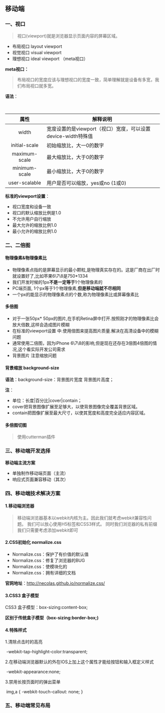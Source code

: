 ## 移动端

### 一、视口

> 视口(viewport)就是浏览器显示页面内容的屏幕区域。

* 布局视口 layout viewport
* 视觉视口 visual viewport
* 理想视口 ideal viewport    （meta视口）

**meta视口：**

> 布局视口的宽度应该与理想视口的宽度一致，简单理解就是设备有多宽，我们布局视口就多宽。

**语法**：

​	<meta mame="viewport" content="width=device-width, user-scalable=no, initial-scale=1.0, maximum-scale=1.0, minimum-scale=1.0">

|     属性      | 解释说明                                                     |
| :-----------: | ------------------------------------------------------------ |
|     width     | 宽度设置的是viewport（视口）宽度，可以设置device-width特殊值 |
| initial-scale | 初始缩放比，大一0的数字                                      |
| maximum-scale | 最大缩放比，大于0的数字                                      |
| minimum-scale | 最小缩放比，大于0的数字                                      |
| user-scalable | 用户是否可以缩放，yes或no (1或0)                             |

**标准的viewport设置**：

* 视口宽度和设备一致
* 视口的默认缩放比例是1.0
* 不允许用户自行缩放
* 最大允许的缩放比例1.0
* 最小允许的缩放比例1.0

### 二、二倍图

#### 物理像素&物理像素比

* 物理像素点指的是屏幕显示的最小颗粒,是物理真实存在的。这是厂商在出厂时就设置好了,比如苹果6\7\8是750*1334
* 我们开发时候的1px**不是一定等于**1个物理像素的
* PC端页面, 1个px等于1个物理像素,**但是移动端就不尽相同**
* 一个px的能显示的物理像素点的个数,称为物理像素比或屏幕像素比


#### 多倍图

* 对于一张50px* 50px的图片,在手机Retina屏中打开.按照刚才的物理像素比会放大倍数,这样会造成图片模糊
* 在标准的viewport设置 中.使用倍图来提高图片质量.解决在高清设备中的模糊问题
* 通常使用二倍图，因为iPhone 6\7\8的影响,但是现在还存在3倍图4倍图的情况,这个看实际开发公司需求
* 背景图片 注意缩放问题


#### 背景缩放 background-size

**语法**：background-size：背景图片宽度 背景图片高度；

**注**：

* 单位：长度|百分比|cover|contain；
* cover把背景图像扩展至足够大，以使背景图像完全覆盖背景区域。
* contain把图像扩展至最大尺寸，以使其宽度和高度完全适应内容区域。

#### 多倍图切图

> 使用cutterman插件

### 三、移动端开发选择

**移动端主流方案**

* 单独制作移动端页面（主流）
* 响应式页面兼容移动（其次）

### 四、移动端技术解决方案

#### 1.移动端浏览器

> 移动端浏览器基本以webkit内核为主。因此我们就考虑webkit兼容性问题。
> 我们可以放心使用H5标签和CSS3样式。
> 同时我们浏览器的私有前缀我们只需要考虑添加webkit即可

#### 2.CSS初始化 normalize.css

* Normalize.css：保护了有价值的默认值
* Normalize.css：修复了浏览器的BUG
* Normalize.css：使模块化的
* Normalize.css：拥有详细的文档

**官网地址**：http://necolas.github.io/normalize.css/

#### 3.CSS3 盒子模型

CSS3 盒子模型：box-sizing:content-box;

**区别于传统盒子模型（box-sizing:border-box;)**

#### 4.特殊样式

1.清除点击时的高亮 

​	-webkit-tap-highlight-color:transparent;

2.在移动端浏览器默认的外在IOS上加上这个属性才能给按钮和输入框定义样式

​	-webkit-appearance:none;

3.禁用长按页面时的弹出菜单

​	img,a { -webkit-touch-callout: none; }

### 五、移动端常见布局

